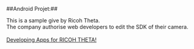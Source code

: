 ##Android Projet:##

This is a sample give by Ricoh Theta. <br>
The company authorise web developers to edit the SDK of their camera. <br>
<br>
 [Developing Apps for RICOH THETA!](https://developers.theta360.com/en/)